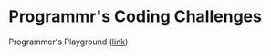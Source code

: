 # Programmr's Coding Challenges

Programmer's Playground ([link][programmr])

[programmr]: http://programmr.com/
[programmr-logo]: http://programmr.com/sites/default/files/programr_theme2013_logo.png